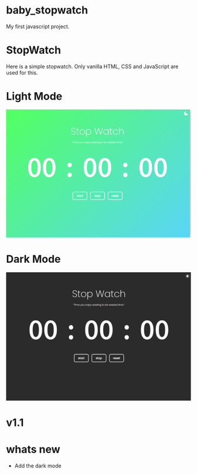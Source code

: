 # baby_stopwatch

My first javascript project.

# StopWatch

Here is a simple stopwatch. Only vanilla HTML, CSS and JavaScript are used for this.

# Light Mode

![screen shot](https://github.com/zJasHeshz/baby_stopwatch/blob/main/screenshot/Screen%20shot%201.PNG?raw=true)
# Dark Mode
![screen shot](https://github.com/zJasHeshz/baby_stopwatch/blob/main/screenshot/Screen%20shot%202.PNG?raw=true)
# v1.1

# whats new

- Add the dark mode
